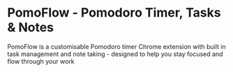 # PomoFlow - Pomodoro Timer, Tasks & Notes

PomoFlow is a customisable Pomodoro timer Chrome extension with built in task management and note taking - designed to help you stay focused and flow through your work
